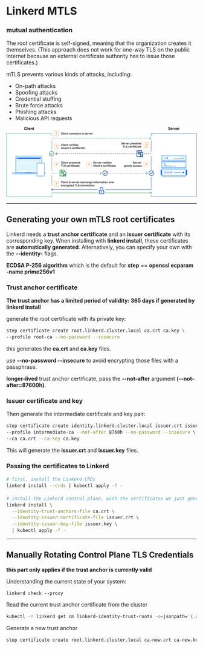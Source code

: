 # Linkerd MTLS

### mutual authentication

The root certificate is self-signed, meaning that the organization creates it themselves. 
(This approach does not work for one-way TLS on the public Internet because an external certificate authority has to issue those certificates.)

mTLS prevents various kinds of attacks, including:
* On-path attacks
* Spoofing attacks
* Credential stuffing
* Brute force attacks
* Phishing attacks
* Malicious API requests

![mtls](./image/how_mtls_works-what_is_mutual_tls.png)

---------------------------------------------------------------------------------------------------

## Generating your own mTLS root certificates

Linkerd needs a **trust anchor certificate** and an **issuer certificate** with its corresponding key.
When installing with **linkerd install**, these certificates are **automatically generated**.
Alternatively, you can specify your own with the **--identity-** flags.


**ECDSA P-256 algorithm** which is the default for **step** == **openssl ecparam -name prime256v1**

### Trust anchor certificate

**The trust anchor has a limited period of validity: 365 days if generated by linkerd install**

generate the root certificate with its private key:

```bash
step certificate create root.linkerd.cluster.local ca.crt ca.key \
--profile root-ca --no-password --insecure
```
this generates the **ca.crt** and **ca.key** files.


use **--no-password --insecure** to avoid encrypting those files with a passphrase.

**longer-lived** trust anchor certificate, pass the **--not-after** argument **(--not-after=87600h)**.

### Issuer certificate and key

Then generate the intermediate certificate and key pair:

```bash
step certificate create identity.linkerd.cluster.local issuer.crt issuer.key \
--profile intermediate-ca --not-after 8760h --no-password --insecure \
--ca ca.crt --ca-key ca.key
```
This will generate the **issuer.crt** and **issuer.key** files.


### Passing the certificates to Linkerd

```bash
# first, install the Linkerd CRDs
linkerd install --crds | kubectl apply -f -

# install the Linkerd control plane, with the certificates we just generated.
linkerd install \
  --identity-trust-anchors-file ca.crt \
  --identity-issuer-certificate-file issuer.crt \
  --identity-issuer-key-file issuer.key \
  | kubectl apply -f -
```

---------------------------------------------------------------------------------------------------

## Manually Rotating Control Plane TLS Credentials

**this part only applies if the trust anchor is currently valid**

Understanding the current state of your system:

```
linkerd check --proxy
```

Read the current trust anchor certificate from the cluster

```bash
kubectl -n linkerd get cm linkerd-identity-trust-roots -o=jsonpath='{.data.ca-bundle\.crt}' > original-trust-anchors.crt
```

Generate a new trust anchor

```bash
step certificate create root.linkerd.cluster.local ca-new.crt ca-new.key --profile root-ca --no-password --insecure
```




































